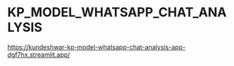 # KP_MODEL_WHATSAPP_CHAT_ANALYSIS
https://kundeshwar-kp-model-whatsapp-chat-analysis-app-dgf7hx.streamlit.app/
